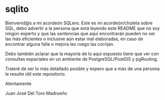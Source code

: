 # sqlito
Bienvenid@s a mi acordeón SQLero.
Este es mi acordeón/chuleta sobre SQL, debo advertir a la persona que está leyendo este README que no soy ningún experto y que las sentencias que aquí encontrarán pueden no ser las más eficientes o inclusive aún estar mal elaboradas, en caso de encontrar alguna falla o mejora les ruego las corrijan.

Debo también aclarar que la mayoría de lo aqui expuesto tiene que ver con consultas espaciales en un ambiente de PostgreSQL/PostGIS y pgRouting.

Trateré de ser lo más detallado posible y espero que a más de una persona le resulte útil este repositorio.

Atentamente

Juan José Del Toro Madrueño
